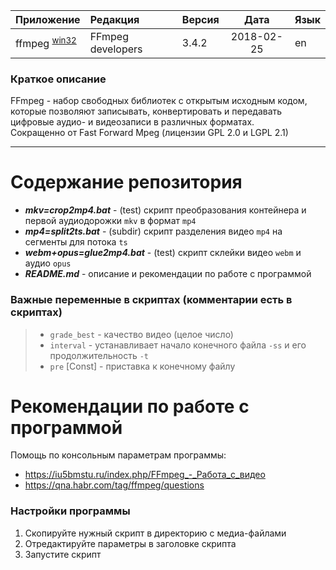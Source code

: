 [License]://creativecommons.org/licenses/by-nc-sa/4.0/deed.ru

|Приложение|Редакция|Версия|Дата|Язык
|:--- |:--- |:--- |:---:|:--- 
|ffmpeg <sup>[win32]</sup>|FFmpeg developers|3.4.2|2018-02-25|en

[win32]: //www.videohelp.com/software/ffmpeg/old-versions "Archive"

### Краткое описание

FFmpeg - набор свободных библиотек с открытым исходным кодом, которые позволяют записывать, 
конвертировать и передавать цифровые аудио- и видеозаписи в различных форматах.  
Сокращенно от Fast Forward Mpeg (лицензии GPL 2.0 и LGPL 2.1)

---
# Содержание репозитория

- ***mkv=crop2mp4.bat*** - (test) скрипт преобразования контейнера и первой аудиодорожки `mkv` в формат `mp4`
- ***mp4=split2ts.bat*** - (subdir) скрипт разделения видео `mp4` на сегменты для потока `ts`
- ***webm+opus=glue2mp4.bat*** - (test) скрипт склейки видео `webm` и аудио `opus`
- ***README.md*** - описание и рекомендации по работе с программой

### Важные переменные в скриптах (комментарии есть в скриптах)

 > * `grade_best` - качество видео (целое число)
 > * `interval` - устанавливает начало конечного файла `-ss` и его продолжительность `-t`
 > * `pre` [Const] - приставка к конечному файлу


# Рекомендации по работе с программой
 
Помощь по консольным параметрам программы:  
- https://iu5bmstu.ru/index.php/FFmpeg_-_Работа_с_видео
- https://qna.habr.com/tag/ffmpeg/questions

### Настройки программы

1. Скопируйте нужный скрипт в директорию с медиа-файлами
2. Отредактируйте параметры в заголовке скрипта
3. Запустите скрипт

# 
